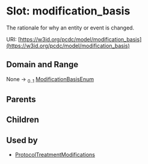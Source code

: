 
# Slot: modification_basis


The rationale for why an entity or event is changed.

URI: [https://w3id.org/pcdc/model/modification_basis](https://w3id.org/pcdc/model/modification_basis)


## Domain and Range

None &#8594;  <sub>0..1</sub> [ModificationBasisEnum](ModificationBasisEnum.md)

## Parents


## Children


## Used by

 * [ProtocolTreatmentModifications](ProtocolTreatmentModifications.md)
